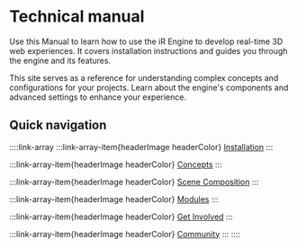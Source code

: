 # Technical manual

Use this Manual to learn how to use the iR Engine to develop real-time 3D web experiences. It covers installation instructions and guides you through the engine and its features.

This site serves as a reference for understanding complex concepts and configurations for your projects. Learn about the engine's components and advanced settings to enhance your experience.

## Quick navigation

::::link-array
:::link-array-item{headerImage headerColor}
[Installation](./01_install/index.md)&#x20;
:::

:::link-array-item{headerImage headerColor}
[Concepts](./02_concepts/index.md)&#x20;
:::

:::link-array-item{headerImage headerColor}
[Scene Composition](./02_scene/index.md)&#x20;
:::

:::link-array-item{headerImage headerColor}
[Modules](./03_modules/index.md)&#x20;
:::

:::link-array-item{headerImage headerColor}
[Get Involved](./98_contributing/index.md)
:::

:::link-array-item{headerImage headerColor}
[Community](./99_community/index.md)
:::
::::